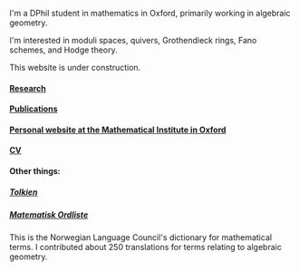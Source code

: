 
I'm a DPhil student in mathematics in Oxford, primarily working in algebraic geometry.

I'm interested in moduli spaces, quivers, Grothendieck rings, Fano schemes, and Hodge theory.

This website is under construction.

#### [Research](https://sorengam.github.io/research)

#### [Publications](https://sorengam.github.io/papers)

#### [Personal website at the Mathematical Institute in Oxford](https://www.maths.ox.ac.uk/people/soren.gammelgaard)

#### [CV](https://sorengam.github.io/CV)

#### Other things:

##### [Tolkien](https://sorengam.github.io/tolkien)

##### [Matematisk Ordliste](https://matematikkradet.no/ordliste/)
This is the Norwegian Language Council's dictionary for mathematical terms. I contributed about 250 translations for terms relating to algebraic geometry.

